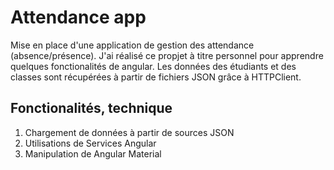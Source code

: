 # Attendance app

Mise en place d'une application de gestion des attendance (absence/présence). J'ai réalisé ce propjet à titre personnel pour apprendre quelques fonctionalités de angular. Les données des étudiants et des classes sont récupérées à partir de fichiers JSON grâce à HTTPClient.

## Fonctionalités, technique
1. Chargement de données à partir de sources JSON 
2. Utilisations de Services Angular
3. Manipulation de Angular Material

